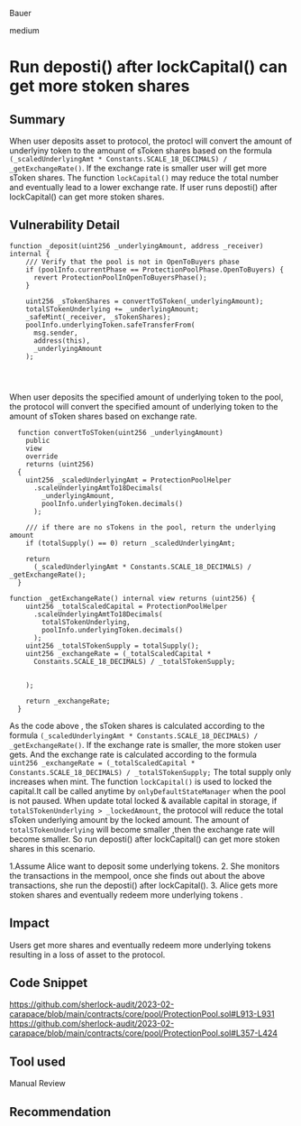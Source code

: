 Bauer

medium

# Run deposti() after lockCapital() can get more stoken shares

## Summary
When user deposits asset to protocol, the protocl will convert the amount of underlyiny token to the amount of sToken shares based on the formula ```(_scaledUnderlyingAmt * Constants.SCALE_18_DECIMALS) / _getExchangeRate()```.  If the exchange rate is smaller user will get more sToken shares. The function ```lockCapital()``` may reduce the total number and eventually lead to a lower exchange rate. If user runs deposti() after lockCapital() can get more stoken shares.

## Vulnerability Detail
```solidity
function _deposit(uint256 _underlyingAmount, address _receiver) internal {
    /// Verify that the pool is not in OpenToBuyers phase
    if (poolInfo.currentPhase == ProtectionPoolPhase.OpenToBuyers) {
      revert ProtectionPoolInOpenToBuyersPhase();
    }

    uint256 _sTokenShares = convertToSToken(_underlyingAmount);
    totalSTokenUnderlying += _underlyingAmount;
    _safeMint(_receiver, _sTokenShares);
    poolInfo.underlyingToken.safeTransferFrom(
      msg.sender,
      address(this),
      _underlyingAmount
    );


 

```
When user deposits the specified amount of underlying token to the pool, the protocol will convert the specified amount of underlying token to the amount of sToken shares based on exchange rate.

```solidity
  function convertToSToken(uint256 _underlyingAmount)
    public
    view
    override
    returns (uint256)
  {
    uint256 _scaledUnderlyingAmt = ProtectionPoolHelper
      .scaleUnderlyingAmtTo18Decimals(
        _underlyingAmount,
        poolInfo.underlyingToken.decimals()
      );

    /// if there are no sTokens in the pool, return the underlying amount
    if (totalSupply() == 0) return _scaledUnderlyingAmt;

    return
      (_scaledUnderlyingAmt * Constants.SCALE_18_DECIMALS) / _getExchangeRate();
  }

function _getExchangeRate() internal view returns (uint256) {
    uint256 _totalScaledCapital = ProtectionPoolHelper
      .scaleUnderlyingAmtTo18Decimals(
        totalSTokenUnderlying,
        poolInfo.underlyingToken.decimals()
      );
    uint256 _totalSTokenSupply = totalSupply();
    uint256 _exchangeRate = (_totalScaledCapital *
      Constants.SCALE_18_DECIMALS) / _totalSTokenSupply;


    );

    return _exchangeRate;
  }
```
As the code above , the sToken shares is calculated according to the formula ```(_scaledUnderlyingAmt * Constants.SCALE_18_DECIMALS) / _getExchangeRate()```. If the exchange rate is smaller, the more stoken user gets. And the exchange rate is calculated according to the formula ```    uint256 _exchangeRate = (_totalScaledCapital *
      Constants.SCALE_18_DECIMALS) / _totalSTokenSupply;``` The total supply only increases when mint. 
The function ```lockCapital()``` is used to locked the capital.It call be called anytime by ```onlyDefaultStateManager``` when the pool is not paused. When update total locked & available capital in storage, if ```totalSTokenUnderlying > _lockedAmount```, the protocol will reduce the total sToken underlying amount by the locked amount. The  amount of ```totalSTokenUnderlying``` will become smaller ,then the exchange rate will become smaller.
So run deposti() after lockCapital() can get more stoken shares in this scenario.

1.Assume Alice want to deposit some underlying tokens.
2. She  monitors the transactions in the mempool, once she finds out about the above transactions, she run the deposti() after lockCapital().
3. Alice gets more stoken shares and eventually redeem more underlying tokens .

## Impact
Users get more shares and eventually redeem more underlying tokens resulting in a loss of asset to the protocol.

## Code Snippet
https://github.com/sherlock-audit/2023-02-carapace/blob/main/contracts/core/pool/ProtectionPool.sol#L913-L931
https://github.com/sherlock-audit/2023-02-carapace/blob/main/contracts/core/pool/ProtectionPool.sol#L357-L424

## Tool used

Manual Review

## Recommendation
